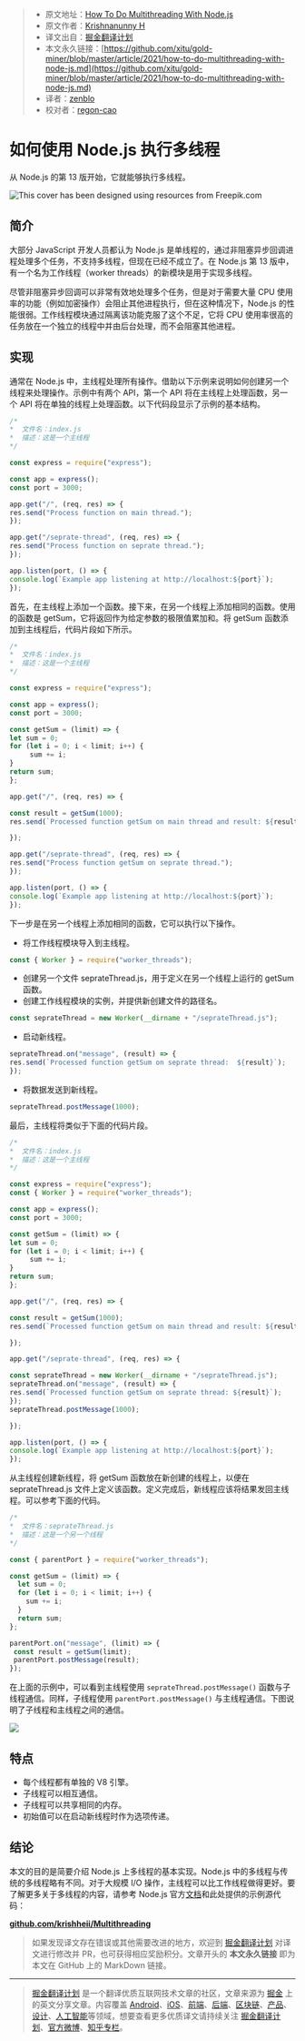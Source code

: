 > * 原文地址：[How To Do Multithreading With Node.js](https://medium.com/javascript-in-plain-english/how-to-do-multithreading-with-node-js-207aabdaddfb)
> * 原文作者：[Krishnanunny H](https://medium.com/@krishnanunny)
> * 译文出自：[掘金翻译计划](https://github.com/xitu/gold-miner)
> * 本文永久链接：[https://github.com/xitu/gold-miner/blob/master/article/2021/how-to-do-multithreading-with-node-js.md](https://github.com/xitu/gold-miner/blob/master/article/2021/how-to-do-multithreading-with-node-js.md)
> * 译者：[zenblo](https://github.com/zenblo)
> * 校对者：[regon-cao](https://github.com/regon-cao)

# 如何使用 Node.js 执行多线程

从 Node.js 的第 13 版开始，它就能够执行多线程。

![This cover has been designed using resources from [Freepik.com](https://www.freepik.com/)](https://cdn-images-1.medium.com/max/2000/1*XX-DmkhMjdr3AyDpvlk0Aw.png)

## 简介

大部分 JavaScript 开发人员都认为 Node.js 是单线程的，通过非阻塞异步回调进程处理多个任务，不支持多线程，但现在已经不成立了。在 Node.js 第 13 版中，有一个名为工作线程（worker threads）的新模块是用于实现多线程。

尽管非阻塞异步回调可以非常有效地处理多个任务，但是对于需要大量 CPU 使用率的功能（例如加密操作）会阻止其他进程执行，但在这种情况下，Node.js 的性能很弱。工作线程模块通过隔离该功能克服了这个不足，它将 CPU 使用率很高的任务放在一个独立的线程中并由后台处理，而不会阻塞其他进程。

## 实现

通常在 Node.js 中，主线程处理所有操作。借助以下示例来说明如何创建另一个线程来处理操作。示例中有两个 API，第一个 API 将在主线程上处理函数，另一个 API 将在单独的线程上处理函数。以下代码段显示了示例的基本结构。

```js
/*
*  文件名：index.js
*  描述：这是一个主线程
*/

const express = require("express");

const app = express();
const port = 3000;

app.get("/", (req, res) => {
res.send("Process function on main thread.");
});

app.get("/seprate-thread", (req, res) => {
res.send("Process function on seprate thread.");
});

app.listen(port, () => {
console.log(`Example app listening at http://localhost:${port}`);
});
```

首先，在主线程上添加一个函数。接下来，在另一个线程上添加相同的函数。使用的函数是 getSum，它将返回作为给定参数的极限值累加和。将 getSum 函数添加到主线程后，代码片段如下所示。

```js
/*
*  文件名：index.js
*  描述：这是一个主线程
*/

const express = require("express");

const app = express();
const port = 3000;

const getSum = (limit) => {
let sum = 0;
for (let i = 0; i < limit; i++) {
     sum += i;
}
return sum;
};

app.get("/", (req, res) => {

const result = getSum(1000);
res.send(`Processed function getSum on main thread and result: ${result}`);

});

app.get("/seprate-thread", (req, res) => {
res.send("Process function getSum on seprate thread.");
});

app.listen(port, () => {
console.log(`Example app listening at http://localhost:${port}`);
});
```

下一步是在另一个线程上添加相同的函数，它可以执行以下操作。

* 将工作线程模块导入到主线程。

```js
const { Worker } = require("worker_threads");
```

* 创建另一个文件 seprateThread.js，用于定义在另一个线程上运行的 getSum 函数。
* 创建工作线程模块的实例，并提供新创建文件的路径名。

```js
const seprateThread = new Worker(__dirname + "/seprateThread.js");
```

* 启动新线程。

```js
seprateThread.on("message", (result) => {
res.send(`Processed function getSum on seprate thread:  ${result}`);
});
```

* 将数据发送到新线程。

```js
seprateThread.postMessage(1000);
```

最后，主线程将类似于下面的代码片段。

```js
/*
*  文件名：index.js
*  描述：这是一个主线程
*/

const express = require("express");
const { Worker } = require("worker_threads");

const app = express();
const port = 3000;

const getSum = (limit) => {
let sum = 0;
for (let i = 0; i < limit; i++) {
     sum += i;
}
return sum;
};

app.get("/", (req, res) => {

const result = getSum(1000);
res.send(`Processed function getSum on main thread and result: ${result}`);

});

app.get("/seprate-thread", (req, res) => {

const seprateThread = new Worker(__dirname + "/seprateThread.js");
seprateThread.on("message", (result) => {
res.send(`Processed function getSum on seprate thread: ${result}`);
});
seprateThread.postMessage(1000);

});

app.listen(port, () => {
console.log(`Example app listening at http://localhost:${port}`);
});
```

从主线程创建新线程，将 getSum 函数放在新创建的线程上，以便在 seprateThread.js 文件上定义该函数。定义完成后，新线程应该将结果发回主线程。可以参考下面的代码。

```js
/*
*  文件名：seprateThread.js
*  描述：这是一个另一个线程
*/

const { parentPort } = require("worker_threads");

const getSum = (limit) => {
  let sum = 0;
  for (let i = 0; i < limit; i++) {
    sum += i;
  }
  return sum;
};

parentPort.on("message", (limit) => {
 const result = getSum(limit);
 parentPort.postMessage(result);
});
```

在上面的示例中，可以看到主线程使用 `seprateThread.postMessage()` 函数与子线程通信。同样，子线程使用 `parentPort.postMessage()` 与主线程通信。下图说明了子线程和主线程之间的通信。

![](https://cdn-images-1.medium.com/max/2000/1*ydQqBzkh6FO4WUwHtGF7zA.png)

## 特点

* 每个线程都有单独的 V8 引擎。
* 子线程可以相互通信。
* 子线程可以共享相同的内存。
* 初始值可以在启动新线程时作为选项传递。

## 结论

本文的目的是简要介绍 Node.js 上多线程的基本实现。Node.js 中的多线程与传统的多线程略有不同。对于大规模 I/O 操作，主线程可以比工作线程做得更好。要了解更多关于多线程的内容，请参考 Node.js 官方[文档](https://nodejs.org/api/worker_threads.html)和此处提供的示例源代码：

[**github.com/krishheii/Multithreading**](https://github.com/krishheii/Multithreading)

> 如果发现译文存在错误或其他需要改进的地方，欢迎到 [掘金翻译计划](https://github.com/xitu/gold-miner) 对译文进行修改并 PR，也可获得相应奖励积分。文章开头的 **本文永久链接** 即为本文在 GitHub 上的 MarkDown 链接。

---

> [掘金翻译计划](https://github.com/xitu/gold-miner) 是一个翻译优质互联网技术文章的社区，文章来源为 [掘金](https://juejin.im) 上的英文分享文章。内容覆盖 [Android](https://github.com/xitu/gold-miner#android)、[iOS](https://github.com/xitu/gold-miner#ios)、[前端](https://github.com/xitu/gold-miner#前端)、[后端](https://github.com/xitu/gold-miner#后端)、[区块链](https://github.com/xitu/gold-miner#区块链)、[产品](https://github.com/xitu/gold-miner#产品)、[设计](https://github.com/xitu/gold-miner#设计)、[人工智能](https://github.com/xitu/gold-miner#人工智能)等领域，想要查看更多优质译文请持续关注 [掘金翻译计划](https://github.com/xitu/gold-miner)、[官方微博](http://weibo.com/juejinfanyi)、[知乎专栏](https://zhuanlan.zhihu.com/juejinfanyi)。
